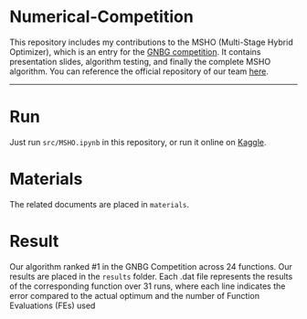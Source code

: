 # Numerical-Competition
This repository includes my contributions to the MSHO (Multi-Stage Hybrid Optimizer), which is an entry for the [GNBG competition](https://competition-hub.github.io/GNBG-Competition/). It contains presentation slides, algorithm testing, and finally the complete MSHO algorithm. 
You can reference the official repository of our team [here](https://github.com/VNF-MSO/numericalGlobalOptimizationCompetition_GECCO2024).
_________________________________
# Run
Just run `src/MSHO.ipynb` in this repository, or run it online on [Kaggle](https://www.kaggle.com/code/ihbkaiser/notebook2da87472e0).
# Materials
The related documents are placed in `materials`.  

# Result
Our algorithm ranked #1 in the GNBG Competition across 24 functions. Our results are placed in the `results` folder. Each .dat file represents the results of the corresponding function over 31 runs, where each line indicates the error compared to the actual optimum and the number of Function Evaluations (FEs) used


